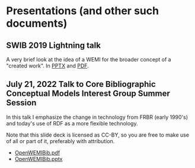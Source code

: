 # Presentations (and other such documents)

## SWIB 2019 Lightning talk
A very brief look at the idea of a WEMI for the broader concept of a "created work". In [PPTX](SWIBLightning.pptx) and [PDF](SWIBLightning.pdf).

## July 21, 2022 Talk to Core Bibliographic Conceptual Models Interest Group Summer Session
In this talk I emphasize the change in technology from FRBR (early 1990's) and today's use of RDF as a more flexible technology.

Note that this slide deck is licensed as CC-BY, so you are free to make use of all or part of it, preferably with attribution.
* [OpenWEMIBib.pdf](OpenWEMIBib.pdf)
* [OpenWEMIBib.pptx](OpenWEMIBib.pptx)
